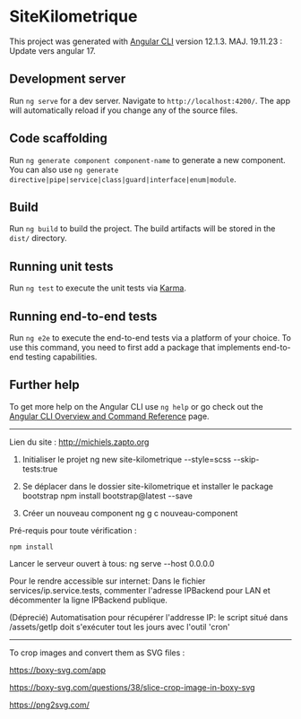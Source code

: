# SiteKilometrique

This project was generated with [Angular CLI](https://github.com/angular/angular-cli) version 12.1.3.
MAJ. 19.11.23 : Update vers angular 17.

## Development server

Run `ng serve` for a dev server. Navigate to `http://localhost:4200/`. The app will automatically reload if you change any of the source files.

## Code scaffolding

Run `ng generate component component-name` to generate a new component. You can also use `ng generate directive|pipe|service|class|guard|interface|enum|module`.

## Build

Run `ng build` to build the project. The build artifacts will be stored in the `dist/` directory.

## Running unit tests

Run `ng test` to execute the unit tests via [Karma](https://karma-runner.github.io).

## Running end-to-end tests

Run `ng e2e` to execute the end-to-end tests via a platform of your choice. To use this command, you need to first add a package that implements end-to-end testing capabilities.

## Further help

To get more help on the Angular CLI use `ng help` or go check out the [Angular CLI Overview and Command Reference](https://angular.io/cli) page.

----------------------------------------------------------------------------------------------------------------------------------------------------


Lien du site : http://michiels.zapto.org


1. Initialiser le projet
    ng new site-kilometrique --style=scss --skip-tests:true

2. Se déplacer dans le dossier site-kilometrique et installer le package bootstrap
    npm install bootstrap@latest --save

3. Créer un nouveau component
    ng g c nouveau-component

Pré-requis pour toute vérification : 
```
npm install
```


Lancer le serveur ouvert à tous:
    ng serve --host 0.0.0.0

Pour le rendre accessible sur internet:
Dans le fichier services/ip.service.tests,
 commenter l'adresse IPBackend pour LAN et décommenter la ligne IPBackend publique.

(Déprecié)
Automatisation pour récupérer l'addresse IP:
le script situé dans /assets/getIp doit s'exécuter tout les jours avec l'outil 'cron'

---
To crop images and convert them as SVG files : 

https://boxy-svg.com/app

https://boxy-svg.com/questions/38/slice-crop-image-in-boxy-svg

https://png2svg.com/